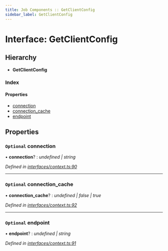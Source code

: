 ```yaml
---
title: Job Components :: GetClientConfig
sidebar_label: GetClientConfig
---
```


# Interface: GetClientConfig

## Hierarchy

* **GetClientConfig**

### Index

#### Properties

* [connection](getclientconfig.md#optional-connection)
* [connection_cache](getclientconfig.md#optional-connection_cache)
* [endpoint](getclientconfig.md#optional-endpoint)

## Properties

### `Optional` connection

• **connection**? : *undefined | string*

*Defined in [interfaces/context.ts:90](https://github.com/terascope/teraslice/blob/b0f73ab9/packages/job-components/src/interfaces/context.ts#L90)*

___

### `Optional` connection_cache

• **connection_cache**? : *undefined | false | true*

*Defined in [interfaces/context.ts:92](https://github.com/terascope/teraslice/blob/b0f73ab9/packages/job-components/src/interfaces/context.ts#L92)*

___

### `Optional` endpoint

• **endpoint**? : *undefined | string*

*Defined in [interfaces/context.ts:91](https://github.com/terascope/teraslice/blob/b0f73ab9/packages/job-components/src/interfaces/context.ts#L91)*

